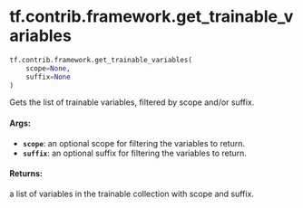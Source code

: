 <div itemscope itemtype="http://developers.google.com/ReferenceObject">
<meta itemprop="name" content="tf.contrib.framework.get_trainable_variables" />
<meta itemprop="path" content="Stable" />
</div>

# tf.contrib.framework.get_trainable_variables

``` python
tf.contrib.framework.get_trainable_variables(
    scope=None,
    suffix=None
)
```

Gets the list of trainable variables, filtered by scope and/or suffix.

#### Args:

* <b>`scope`</b>: an optional scope for filtering the variables to return.
* <b>`suffix`</b>: an optional suffix for filtering the variables to return.


#### Returns:

a list of variables in the trainable collection with scope and suffix.
